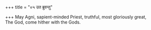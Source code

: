 +++
title = "०५ उत ब्रुवन्तु"

+++
May Agni, sapient-minded Priest, truthful, most gloriously great,  
   The God, come hither with the Gods.